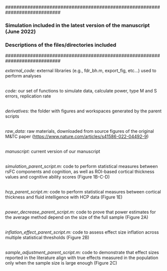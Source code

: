 ############################################################################<br>
### Simulation included in the latest version of the manuscript (June 2022)<br>
### Descriptions of the files/directories included<br>
############################################################################<br>

<i>external_code:</i> external libraries (e.g., fdr_bh.m, export_fig, etc...) used to perform analyses<br><br>

<i>code:</i> our set of functions to simulate data, calculate power, type M and S errors, replication rate<br><br>

<i>derivatives:</i> the folder with figures and workspaces generated by the parent scripts<br><br>

<i>raw_data:</i> raw materials, downloaded from source figures of the original M&TC paper (https://www.nature.com/articles/s41586-022-04492-9)<br><br>

<i>manuscript:</i> current version of our manuscript<br><br>

<i>simulation_parent_script.m:</i> code to perform statistical measures between rsFC components and cognition, as well as ROI-based cortical thickness values and cognitive ability scores (Figure 1B-C-D)<br><br>

<i>hcp_parent_script.m:</i> code to perform statistical measures between cortical thickness and fluid intelligence with HCP data (Figure 1E)<br><br>

<i>power_decrease_parent_script.m:</i> code to prove that power estimates for the average method depend on the size of the full sample (Figure 2A)<br><br>

<i>inflation_effect_parent_script.m:</i> code to assess effect size inflation across multiple statistical thresholds (Figure 2B)<br><br>

<i>sample_adjustment_parent_script.m:</i> code to demonstrate that effect sizes reported in the literature align with true effects measured in the population only when the sample size is large enough (Figure 2C)<br><br>
